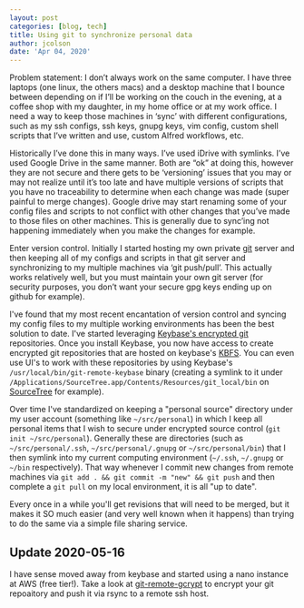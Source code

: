 ```yaml
---
layout: post
categories: [blog, tech]
title: Using git to synchronize personal data
author: jcolson
date: 'Apr 04, 2020'
---
```

Problem statement: I don’t always work on the same computer.  I have three laptops (one linux, the others macs) and a desktop machine that I bounce between depending on if I’ll be working on the couch in the evening, at a coffee shop with my daughter, in my home office or at my work office.  I need a way to keep those machines in ‘sync’ with different configurations, such as my ssh configs, ssh keys, gnupg keys, vim config, custom shell scripts that I’ve written and use, custom Alfred workflows, etc.

Historically I’ve done this in many ways.  I’ve used iDrive with symlinks.  I’ve used Google Drive in the same manner.  Both are “ok” at doing this, however they are not secure and there gets to be ‘versioning’ issues that you may or may not realize until it’s too late and have multiple versions of scripts that you have no traceability to determine when each change was made (super painful to merge changes).  Google drive may start renaming some of your config files and scripts to not conflict with other changes that you’ve made to those files on other machines.  This is generally due to sync’ing not happening immediately when you make the changes for example.

Enter version control.  Initially I started hosting my own private [git](https://git-scm.com) server and then keeping all of my configs and scripts in that git server and synchronizing to my multiple machines via ‘git push/pull’.  This actually works relatively well, but you must maintain your own git server (for security purposes, you don’t want your secure gpg keys ending up on github for example).

I've found that my most recent encantation of version control and syncing my config files to my multiple working environments has been the best solution to date.  I've started leveraging [Keybase's encrypted git](https://keybase.io/docs/git/index) repositories.  Once you install Keybase, you now have access to create encrypted git repositories that are hosted on keybase's [KBFS](https://keybase.io/docs/kbfs).  You can even use UI's to work with these repositories by using Keybase's `/usr/local/bin/git-remote-keybase` binary (creating a symlink to it under `/Applications/SourceTree.app/Contents/Resources/git_local/bin` on [SourceTree](https://www.sourcetreeapp.com) for example).

Over time I've standardized on keeping a "personal source" directory under my user account (something like `~/src/personal`) in which I keep all personal items that I wish to secure under encrypted source control (`git init ~/src/personal`).  Generally these are directories (such as `~/src/personal/.ssh`, `~/src/personal/.gnupg` or `~/src/personal/bin`) that I then symlink into my current computing environment (`~/.ssh`, `~/.gnupg` or `~/bin` respectively).  That way whenever I commit new changes from remote machines via `git add . && git commit -m "new" && git push` and then complete a `git pull` on my local environment, it is all "up to date".

Every once in a while you'll get revisions that will need to be merged, but it makes it SO much easier (and very well known when it happens) than trying to do the same via a simple file sharing service.

## Update 2020-05-16
I have sense moved away from keybase and started using a nano instance at AWS (free tier!).  Take a look at [git-remote-gcrypt](https://github.com/spwhitton/git-remote-gcrypt) to encrypt your git repoaitory and push it via rsync to a remote ssh host.
